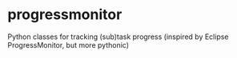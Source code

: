 # progressmonitor
Python classes for tracking (sub)task progress (inspired by Eclipse ProgressMonitor, but more pythonic)
